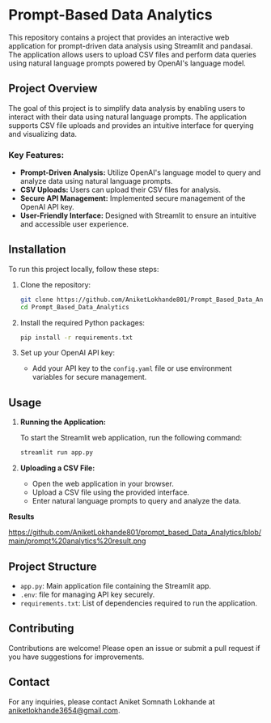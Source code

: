 # Prompt-Based Data Analytics

This repository contains a project that provides an interactive web application for prompt-driven data analysis using Streamlit and pandasai. The application allows users to upload CSV files and perform data queries using natural language prompts powered by OpenAI's language model.

## Project Overview

The goal of this project is to simplify data analysis by enabling users to interact with their data using natural language prompts. The application supports CSV file uploads and provides an intuitive interface for querying and visualizing data.

### Key Features:
- **Prompt-Driven Analysis:** Utilize OpenAI's language model to query and analyze data using natural language prompts.
- **CSV Uploads:** Users can upload their CSV files for analysis.
- **Secure API Management:** Implemented secure management of the OpenAI API key.
- **User-Friendly Interface:** Designed with Streamlit to ensure an intuitive and accessible user experience.

## Installation

To run this project locally, follow these steps:

1. Clone the repository:
    ```bash
    git clone https://github.com/AniketLokhande801/Prompt_Based_Data_Analytics.git
    cd Prompt_Based_Data_Analytics
    ```

2. Install the required Python packages:
    ```bash
    pip install -r requirements.txt
    ```

3. Set up your OpenAI API key:
    - Add your API key to the `config.yaml` file or use environment variables for secure management.

## Usage

1. **Running the Application:**

    To start the Streamlit web application, run the following command:
    ```bash
    streamlit run app.py
    ```

2. **Uploading a CSV File:**

    - Open the web application in your browser.
    - Upload a CSV file using the provided interface.
    - Enter natural language prompts to query and analyze the data.
      
**Results**

https://github.com/AniketLokhande801/prompt_based_Data_Analytics/blob/main/prompt%20analytics%20result.png

## Project Structure

- `app.py`: Main application file containing the Streamlit app.
- `.env`: file for managing API key securely.
- `requirements.txt`: List of dependencies required to run the application.

## Contributing

Contributions are welcome! Please open an issue or submit a pull request if you have suggestions for improvements.

## Contact

For any inquiries, please contact Aniket Somnath Lokhande at aniketlokhande3654@gmail.com.
